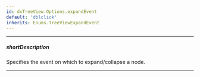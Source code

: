 ```yaml
---
id: dxTreeView.Options.expandEvent
default: 'dblclick'
inherits: Enums.TreeViewExpandEvent
---
```

---
##### shortDescription
Specifies the event on which to expand/collapse a node.

---
<!-- Description goes here -->